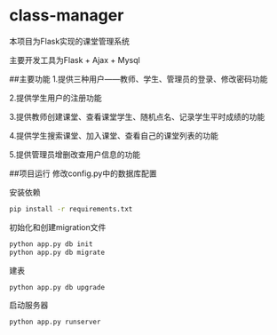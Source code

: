 # class-manager
本项目为Flask实现的课堂管理系统

主要开发工具为Flask + Ajax + Mysql

##主要功能
1.提供三种用户——教师、学生、管理员的登录、修改密码功能

2.提供学生用户的注册功能

3.提供教师创建课堂、查看课堂学生、随机点名、记录学生平时成绩的功能

4.提供学生搜索课堂、加入课堂、查看自己的课堂列表的功能

5.提供管理员增删改查用户信息的功能

##项目运行
修改config.py中的数据库配置

安装依赖

```bash
pip install -r requirements.txt
```

初始化和创建migration文件

```bash
python app.py db init
python app.py db migrate
```

建表

```bash
python app.py db upgrade
```

启动服务器

```bash
python app.py runserver
```